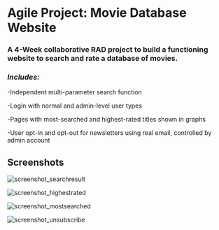 # Agile Project: Movie Database Website #

### A 4-Week collaborative RAD project to build a functioning website to search and rate a database of movies. ###

### ***Includes:*** ###

-Independent multi-parameter search function

-Login with normal and admin-level user types

-Pages with most-searched and highest-rated titles shown in graphs

-User opt-in and opt-out for newsletters using real email, controlled by admin account

## Screenshots ##

![screenshot_searchresult](https://user-images.githubusercontent.com/97016612/147925390-526a866c-b13d-4b29-9f2a-c07c736b8321.png)

![screenshot_highestrated](https://user-images.githubusercontent.com/97016612/147925535-fca1b57b-592d-4c0c-a909-07e034025919.png)

![screenshot_mostsearched](https://user-images.githubusercontent.com/97016612/147925562-0cce5e43-3f0e-47dd-a00a-bf5669f4133b.png)

![screenshot_unsubscribe](https://user-images.githubusercontent.com/97016612/147925576-5759e426-f55e-4f4f-a768-8da1fa87238a.png)
